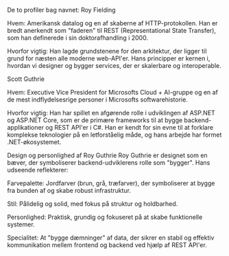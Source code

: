De to profiler bag navnet:
Roy Fielding

Hvem: Amerikansk datalog og en af skaberne af HTTP-protokollen. Han er bredt anerkendt som "faderen" til REST (Representational State Transfer), som han definerede i sin doktorafhandling i 2000.

Hvorfor vigtig: Han lagde grundstenene for den arkitektur, der ligger til grund for næsten alle moderne web-API'er. Hans principper er kernen i, hvordan vi designer og bygger services, der er skalerbare og interoperable.

Scott Guthrie

Hvem: Executive Vice President for Microsofts Cloud + AI-gruppe og en af de mest indflydelsesrige personer i Microsofts softwarehistorie.

Hvorfor vigtig: Han har spillet en afgørende rolle i udviklingen af ASP.NET og ASP.NET Core, som er de primære frameworks til at bygge backend-applikationer og REST API'er i C#. Han er kendt for sin evne til at forklare komplekse teknologier på en letforståelig måde, og hans arbejde har formet .NET-økosystemet.

Design og personlighed af Roy Guthrie
Roy Guthrie er designet som en bæver, der symboliserer backend-udviklerens rolle som "bygger". Hans udseende reflekterer:

Farvepalette: Jordfarver (brun, grå, træfarver), der symboliserer at bygge fra bunden af og skabe robust infrastruktur.

Stil: Pålidelig og solid, med fokus på struktur og holdbarhed.

Personlighed: Praktisk, grundig og fokuseret på at skabe funktionelle systemer.

Specialitet: At "bygge dæmninger" af data, der sikrer en stabil og effektiv kommunikation mellem frontend og backend ved hjælp af REST API'er.